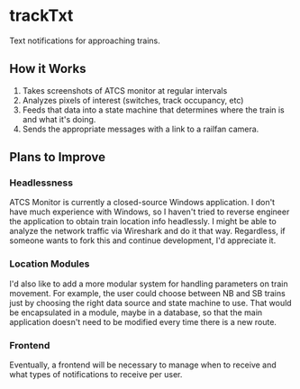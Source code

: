 # trackTxt

Text notifications for approaching trains.

## How it Works

1. Takes screenshots of ATCS monitor at regular intervals
1. Analyzes pixels of interest (switches, track occupancy, etc)
1. Feeds that data into a state machine that determines where the train is and what it's doing.
1. Sends the appropriate messages with a link to a railfan camera.

## Plans to Improve

### Headlessness
ATCS Monitor is currently a closed-source Windows application. I don't have much experience with Windows, so I haven't tried to reverse engineer the application to obtain train location info headlessly. I might be able to analyze the network traffic via Wireshark and do it that way. Regardless, if someone wants to fork this and continue development, I'd appreciate it.

### Location Modules
I'd also like to add a more modular system for handling parameters on train movement. For example, the user could choose between NB and SB trains just by choosing the right data source and state machine to use. That would be encapsulated in a module, maybe in a database, so that the main application doesn't need to be modified every time there is a new route.

### Frontend
Eventually, a frontend will be necessary to manage when to receive and what types of notifications to receive per user.
